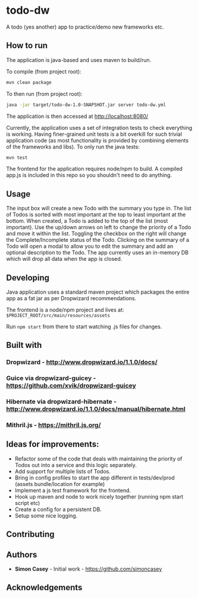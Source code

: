 # todo-dw

A todo (yes another) app to practice/demo new frameworks etc.

## How to run

The application is java-based and uses maven to build/run.

To compile (from project root):
```bash
mvn clean package
```
To then run (from project root):
```bash
java -jar target/todo-dw-1.0-SNAPSHOT.jar server todo-dw.yml
```
The application is then accessed at <http://localhost:8080/>

Currently, the application uses a set of integration tests to check everything is working. 
Having finer-grained unit tests is a bit overkill for such trivial application code (as most functionality is provided by combining elements of the frameworks and libs).
To only run the java tests:
```bash
mvn test
```
The frontend for the application requires node/npm to build. 
A compiled app.js is included in this repo so you shouldn't need to do anything.

## Usage
The input box will create a new Todo with the summary you type in.
The list of Todos is sorted with most important at the top to least important at the bottom.
When created, a Todo is added to the top of the list (most important). 
Use the up/down arrows on left to change the priority of a Todo and move it within the list.
Toggling the checkbox on the right will change the Complete/Incomplete status of the Todo.
Clicking on the summary of a Todo will open a modal to allow you to edit the summary and add an optional description to the Todo.
The app currently uses an in-memory DB which will drop all data when the app is closed.

## Developing
Java application uses a standard maven project which packages the entire app as a fat jar as per Dropwizard recommendations.

The frontend is a node/npm project and lives at:
`$PROJECT_ROOT/src/main/resources/assets`

Run `npm start` from there to start watching .js files for changes.

## Built with
### Dropwizard - <http://www.dropwizard.io/1.1.0/docs/>
### Guice via dropwizard-guicey - <https://github.com/xvik/dropwizard-guicey>
### Hibernate via dropwizard-hibernate - <http://www.dropwizard.io/1.1.0/docs/manual/hibernate.html>
### Mithril.js - <https://mithril.js.org/>

## Ideas for improvements:
- Refactor some of the code that deals with maintaining the priority of Todos out into a service and this logic separately.
- Add support for multiple lists of Todos.
- Bring in config profiles to start the app different in tests/dev/prod (assets bundle/location for example)
- Implement a js test framework for the frontend.
- Hook up maven and node to work nicely together (running npm start script etc)
- Create a config for a persistent DB.
- Setup some nice logging.
## Contributing

## Authors
- **Simon Casey** - Initial work - <https://github.com/simoncasey> 

## Acknowledgements